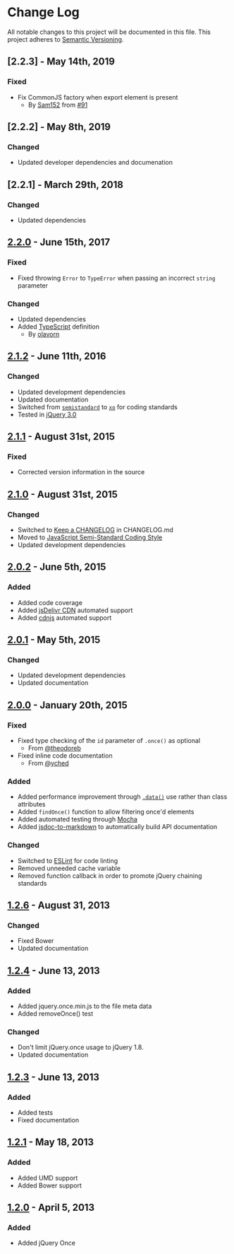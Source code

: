 # Change Log
All notable changes to this project will be documented in this file.
This project adheres to [Semantic Versioning](http://semver.org/).

## [2.2.3] - May 14th, 2019
### Fixed
- Fix CommonJS factory when export element is present
  - By [Sam152](https://github.com/Sam152) from [#91](https://github.com/RobLoach/jquery-once/issues/91)

## [2.2.2] - May 8th, 2019
### Changed
- Updated developer dependencies and documenation

## [2.2.1] - March 29th, 2018
### Changed
- Updated dependencies

## [2.2.0] - June 15th, 2017
### Fixed
- Fixed throwing `Error` to `TypeError` when passing an incorrect `string` parameter

### Changed
- Updated dependencies
- Added [TypeScript](http://www.typescriptlang.org/) definition
  - By [olavorn](https://github.com/olavorn)

## [2.1.2] - June 11th, 2016
### Changed
- Updated development dependencies
- Updated documentation
- Switched from [`semistandard`](http://npm.im/semistandard) to [`xo`](http://npm.im/xo) for coding standards
- Tested in [jQuery 3.0](https://blog.jquery.com/2016/06/09/jquery-3-0-final-released/)

## [2.1.1] - August 31st, 2015
### Fixed
- Corrected version information in the source

## [2.1.0] - August 31st, 2015
### Changed
- Switched to [Keep a CHANGELOG](http://keepachangelog.com) in CHANGELOG.md
- Moved to [JavaScript Semi-Standard Coding Style](http://npm.im/semistandard)
- Updated development dependencies

## [2.0.2] - June 5th, 2015
### Added
- Added code coverage
- Added [jsDelivr CDN](http://www.jsdelivr.com/#!jquery-once) automated support
- Added [cdnjs](https://github.com/cdnjs/cdnjs) automated support

## [2.0.1] - May 5th, 2015
### Changed
- Updated development dependencies
- Updated documentation

## [2.0.0] - January 20th, 2015
### Fixed
- Fixed type checking of the `id` parameter of `.once()` as optional
  - From [@theodoreb](http://github.com/theodoreb)
- Fixed inline code documentation
  - From [@yched](http://github.com/yched)

### Added
- Added performance improvement through [`.data()`](http://api.jquery.com/data/)
use rather than class attributes
- Added `findOnce()` function to allow filtering once'd elements
- Added automated testing through [Mocha](http://mochajs.org)
- Added [jsdoc-to-markdown](https://github.com/75lb/jsdoc-to-markdown) to
automatically build API documentation

### Changed
- Switched to [ESLint](http://eslint.org) for code linting
- Removed unneeded cache variable
- Removed function callback in order to promote jQuery chaining standards

## [1.2.6] - August 31, 2013
### Changed
- Fixed Bower
- Updated documentation

## [1.2.4] - June 13, 2013
### Added
- Added jquery.once.min.js to the file meta data
- Added removeOnce() test

### Changed
- Don't limit jQuery.once usage to jQuery 1.8.
- Updated documentation

## [1.2.3] - June 13, 2013
### Added
- Added tests
- Fixed documentation

## [1.2.1] - May 18, 2013
### Added
- Added UMD support
- Added Bower support

## [1.2.0] - April 5, 2013
### Added
- Added jQuery Once

[unreleased]: https://github.com/RobLoach/jquery-once/compare/2.2.0...HEAD
[2.2.0]: https://github.com/RobLoach/jquery-once/compare/2.1.2...2.2.0
[2.1.2]: https://github.com/RobLoach/jquery-once/compare/2.1.1...2.1.2
[2.1.1]: https://github.com/RobLoach/jquery-once/compare/2.1.0...2.1.1
[2.1.0]: https://github.com/RobLoach/jquery-once/compare/2.0.2...2.1.0
[2.0.2]: https://github.com/RobLoach/jquery-once/compare/2.0.1...2.0.2
[2.0.1]: https://github.com/RobLoach/jquery-once/compare/2.0.0...2.0.1
[2.0.0]: https://github.com/RobLoach/jquery-once/compare/1.2.6...2.0.0
[1.2.6]: https://github.com/RobLoach/jquery-once/compare/1.2.4...1.2.6
[1.2.4]: https://github.com/RobLoach/jquery-once/compare/1.2.3...1.2.4
[1.2.3]: https://github.com/RobLoach/jquery-once/compare/1.2.1...1.2.3
[1.2.1]: https://github.com/RobLoach/jquery-once/compare/1.2.0...1.2.1
[1.2.0]: https://github.com/RobLoach/jquery-once/compare/7db530a0bd48f249c5f0df4fab02e93444623889...1.2.0

